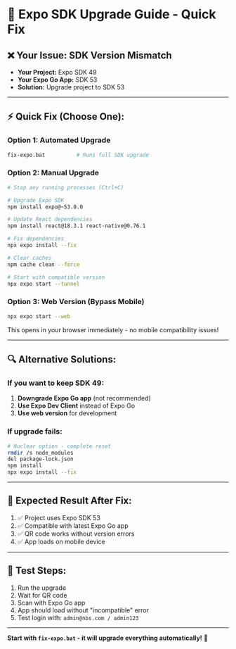 # 🚀 Expo SDK Upgrade Guide - Quick Fix

## ❌ **Your Issue:** SDK Version Mismatch
- **Your Project:** Expo SDK 49
- **Your Expo Go App:** SDK 53
- **Solution:** Upgrade project to SDK 53

---

## ⚡ **Quick Fix (Choose One):**

### Option 1: Automated Upgrade
```bash
fix-expo.bat          # Runs full SDK upgrade
```

### Option 2: Manual Upgrade
```bash
# Stop any running processes (Ctrl+C)

# Upgrade Expo SDK
npm install expo@~53.0.0

# Update React dependencies  
npm install react@18.3.1 react-native@0.76.1

# Fix dependencies
npx expo install --fix

# Clear caches
npm cache clean --force

# Start with compatible version
npx expo start --tunnel
```

### Option 3: Web Version (Bypass Mobile)
```bash
npx expo start --web
```
This opens in your browser immediately - no mobile compatibility issues!

---

## 🔍 **Alternative Solutions:**

### If you want to keep SDK 49:
1. **Downgrade Expo Go app** (not recommended)
2. **Use Expo Dev Client** instead of Expo Go
3. **Use web version** for development

### If upgrade fails:
```bash
# Nuclear option - complete reset
rmdir /s node_modules
del package-lock.json  
npm install
npx expo install --fix
```

---

## 🎯 **Expected Result After Fix:**
1. ✅ Project uses Expo SDK 53
2. ✅ Compatible with latest Expo Go app
3. ✅ QR code works without version errors
4. ✅ App loads on mobile device

---

## 📱 **Test Steps:**
1. Run the upgrade
2. Wait for QR code
3. Scan with Expo Go app
4. App should load without "incompatible" error
5. Test login with: `admin@nbs.com / admin123`

---

**Start with `fix-expo.bat` - it will upgrade everything automatically!** 🚀
